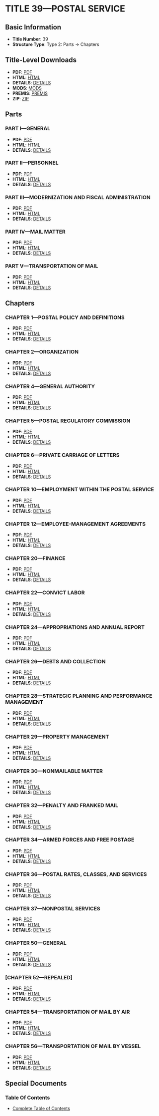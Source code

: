# TITLE 39—POSTAL SERVICE

## Basic Information
- **Title Number**: 39
- **Structure Type**: Type 2: Parts → Chapters

## Title-Level Downloads
- **PDF**: [PDF](https://www.govinfo.gov/content/pkg/USCODE-2023-title39/pdf/USCODE-2023-title39.pdf)
- **HTML**: [HTML](https://www.govinfo.gov/content/pkg/USCODE-2023-title39/html/USCODE-2023-title39.htm)
- **DETAILS**: [DETAILS](https://www.govinfo.gov/app/details/USCODE-2023-title39/)
- **MODS**: [MODS](https://www.govinfo.gov/metadata/pkg/USCODE-2023-title39/mods.xml)
- **PREMIS**: [PREMIS](https://www.govinfo.gov/metadata/pkg/USCODE-2023-title39/premis.xml)
- **ZIP**: [ZIP](https://www.govinfo.gov/content/pkg/USCODE-2023-title39.zip)

## Parts

### PART I—GENERAL
- **PDF**: [PDF](https://www.govinfo.gov/content/pkg/USCODE-2023-title39/pdf/USCODE-2023-title39-partI.pdf)
- **HTML**: [HTML](https://www.govinfo.gov/content/pkg/USCODE-2023-title39/html/USCODE-2023-title39-partI.htm)
- **DETAILS**: [DETAILS](https://www.govinfo.gov/app/details/USCODE-2023-title39-partI/)

### PART II—PERSONNEL
- **PDF**: [PDF](https://www.govinfo.gov/content/pkg/USCODE-2023-title39/pdf/USCODE-2023-title39-partII.pdf)
- **HTML**: [HTML](https://www.govinfo.gov/content/pkg/USCODE-2023-title39/html/USCODE-2023-title39-partII.htm)
- **DETAILS**: [DETAILS](https://www.govinfo.gov/app/details/USCODE-2023-title39-partII/)

### PART III—MODERNIZATION AND FISCAL ADMINISTRATION
- **PDF**: [PDF](https://www.govinfo.gov/content/pkg/USCODE-2023-title39/pdf/USCODE-2023-title39-partIII.pdf)
- **HTML**: [HTML](https://www.govinfo.gov/content/pkg/USCODE-2023-title39/html/USCODE-2023-title39-partIII.htm)
- **DETAILS**: [DETAILS](https://www.govinfo.gov/app/details/USCODE-2023-title39-partIII/)

### PART IV—MAIL MATTER
- **PDF**: [PDF](https://www.govinfo.gov/content/pkg/USCODE-2023-title39/pdf/USCODE-2023-title39-partIV.pdf)
- **HTML**: [HTML](https://www.govinfo.gov/content/pkg/USCODE-2023-title39/html/USCODE-2023-title39-partIV.htm)
- **DETAILS**: [DETAILS](https://www.govinfo.gov/app/details/USCODE-2023-title39-partIV/)

### PART V—TRANSPORTATION OF MAIL
- **PDF**: [PDF](https://www.govinfo.gov/content/pkg/USCODE-2023-title39/pdf/USCODE-2023-title39-partV.pdf)
- **HTML**: [HTML](https://www.govinfo.gov/content/pkg/USCODE-2023-title39/html/USCODE-2023-title39-partV.htm)
- **DETAILS**: [DETAILS](https://www.govinfo.gov/app/details/USCODE-2023-title39-partV/)

## Chapters

### CHAPTER 1—POSTAL POLICY AND DEFINITIONS
- **PDF**: [PDF](https://www.govinfo.gov/content/pkg/USCODE-2023-title39/pdf/USCODE-2023-title39-chapter1.pdf)
- **HTML**: [HTML](https://www.govinfo.gov/content/pkg/USCODE-2023-title39/html/USCODE-2023-title39-chapter1.htm)
- **DETAILS**: [DETAILS](https://www.govinfo.gov/app/details/USCODE-2023-title39-chapter1/)

### CHAPTER 2—ORGANIZATION
- **PDF**: [PDF](https://www.govinfo.gov/content/pkg/USCODE-2023-title39/pdf/USCODE-2023-title39-chapter2.pdf)
- **HTML**: [HTML](https://www.govinfo.gov/content/pkg/USCODE-2023-title39/html/USCODE-2023-title39-chapter2.htm)
- **DETAILS**: [DETAILS](https://www.govinfo.gov/app/details/USCODE-2023-title39-chapter2/)

### CHAPTER 4—GENERAL AUTHORITY
- **PDF**: [PDF](https://www.govinfo.gov/content/pkg/USCODE-2023-title39/pdf/USCODE-2023-title39-chapter4.pdf)
- **HTML**: [HTML](https://www.govinfo.gov/content/pkg/USCODE-2023-title39/html/USCODE-2023-title39-chapter4.htm)
- **DETAILS**: [DETAILS](https://www.govinfo.gov/app/details/USCODE-2023-title39-chapter4/)

### CHAPTER 5—POSTAL REGULATORY COMMISSION
- **PDF**: [PDF](https://www.govinfo.gov/content/pkg/USCODE-2023-title39/pdf/USCODE-2023-title39-chapter5.pdf)
- **HTML**: [HTML](https://www.govinfo.gov/content/pkg/USCODE-2023-title39/html/USCODE-2023-title39-chapter5.htm)
- **DETAILS**: [DETAILS](https://www.govinfo.gov/app/details/USCODE-2023-title39-chapter5/)

### CHAPTER 6—PRIVATE CARRIAGE OF LETTERS
- **PDF**: [PDF](https://www.govinfo.gov/content/pkg/USCODE-2023-title39/pdf/USCODE-2023-title39-chapter6.pdf)
- **HTML**: [HTML](https://www.govinfo.gov/content/pkg/USCODE-2023-title39/html/USCODE-2023-title39-chapter6.htm)
- **DETAILS**: [DETAILS](https://www.govinfo.gov/app/details/USCODE-2023-title39-chapter6/)

### CHAPTER 10—EMPLOYMENT WITHIN THE POSTAL SERVICE
- **PDF**: [PDF](https://www.govinfo.gov/content/pkg/USCODE-2023-title39/pdf/USCODE-2023-title39-chapter10.pdf)
- **HTML**: [HTML](https://www.govinfo.gov/content/pkg/USCODE-2023-title39/html/USCODE-2023-title39-chapter10.htm)
- **DETAILS**: [DETAILS](https://www.govinfo.gov/app/details/USCODE-2023-title39-chapter10/)

### CHAPTER 12—EMPLOYEE-MANAGEMENT AGREEMENTS
- **PDF**: [PDF](https://www.govinfo.gov/content/pkg/USCODE-2023-title39/pdf/USCODE-2023-title39-chapter12.pdf)
- **HTML**: [HTML](https://www.govinfo.gov/content/pkg/USCODE-2023-title39/html/USCODE-2023-title39-chapter12.htm)
- **DETAILS**: [DETAILS](https://www.govinfo.gov/app/details/USCODE-2023-title39-chapter12/)

### CHAPTER 20—FINANCE
- **PDF**: [PDF](https://www.govinfo.gov/content/pkg/USCODE-2023-title39/pdf/USCODE-2023-title39-chapter20.pdf)
- **HTML**: [HTML](https://www.govinfo.gov/content/pkg/USCODE-2023-title39/html/USCODE-2023-title39-chapter20.htm)
- **DETAILS**: [DETAILS](https://www.govinfo.gov/app/details/USCODE-2023-title39-chapter20/)

### CHAPTER 22—CONVICT LABOR
- **PDF**: [PDF](https://www.govinfo.gov/content/pkg/USCODE-2023-title39/pdf/USCODE-2023-title39-chapter22.pdf)
- **HTML**: [HTML](https://www.govinfo.gov/content/pkg/USCODE-2023-title39/html/USCODE-2023-title39-chapter22.htm)
- **DETAILS**: [DETAILS](https://www.govinfo.gov/app/details/USCODE-2023-title39-chapter22/)

### CHAPTER 24—APPROPRIATIONS AND ANNUAL REPORT
- **PDF**: [PDF](https://www.govinfo.gov/content/pkg/USCODE-2023-title39/pdf/USCODE-2023-title39-chapter24.pdf)
- **HTML**: [HTML](https://www.govinfo.gov/content/pkg/USCODE-2023-title39/html/USCODE-2023-title39-chapter24.htm)
- **DETAILS**: [DETAILS](https://www.govinfo.gov/app/details/USCODE-2023-title39-chapter24/)

### CHAPTER 26—DEBTS AND COLLECTION
- **PDF**: [PDF](https://www.govinfo.gov/content/pkg/USCODE-2023-title39/pdf/USCODE-2023-title39-chapter26.pdf)
- **HTML**: [HTML](https://www.govinfo.gov/content/pkg/USCODE-2023-title39/html/USCODE-2023-title39-chapter26.htm)
- **DETAILS**: [DETAILS](https://www.govinfo.gov/app/details/USCODE-2023-title39-chapter26/)

### CHAPTER 28—STRATEGIC PLANNING AND PERFORMANCE MANAGEMENT
- **PDF**: [PDF](https://www.govinfo.gov/content/pkg/USCODE-2023-title39/pdf/USCODE-2023-title39-chapter28.pdf)
- **HTML**: [HTML](https://www.govinfo.gov/content/pkg/USCODE-2023-title39/html/USCODE-2023-title39-chapter28.htm)
- **DETAILS**: [DETAILS](https://www.govinfo.gov/app/details/USCODE-2023-title39-chapter28/)

### CHAPTER 29—PROPERTY MANAGEMENT
- **PDF**: [PDF](https://www.govinfo.gov/content/pkg/USCODE-2023-title39/pdf/USCODE-2023-title39-chapter29.pdf)
- **HTML**: [HTML](https://www.govinfo.gov/content/pkg/USCODE-2023-title39/html/USCODE-2023-title39-chapter29.htm)
- **DETAILS**: [DETAILS](https://www.govinfo.gov/app/details/USCODE-2023-title39-chapter29/)

### CHAPTER 30—NONMAILABLE MATTER
- **PDF**: [PDF](https://www.govinfo.gov/content/pkg/USCODE-2023-title39/pdf/USCODE-2023-title39-chapter30.pdf)
- **HTML**: [HTML](https://www.govinfo.gov/content/pkg/USCODE-2023-title39/html/USCODE-2023-title39-chapter30.htm)
- **DETAILS**: [DETAILS](https://www.govinfo.gov/app/details/USCODE-2023-title39-chapter30/)

### CHAPTER 32—PENALTY AND FRANKED MAIL
- **PDF**: [PDF](https://www.govinfo.gov/content/pkg/USCODE-2023-title39/pdf/USCODE-2023-title39-chapter32.pdf)
- **HTML**: [HTML](https://www.govinfo.gov/content/pkg/USCODE-2023-title39/html/USCODE-2023-title39-chapter32.htm)
- **DETAILS**: [DETAILS](https://www.govinfo.gov/app/details/USCODE-2023-title39-chapter32/)

### CHAPTER 34—ARMED FORCES AND FREE POSTAGE
- **PDF**: [PDF](https://www.govinfo.gov/content/pkg/USCODE-2023-title39/pdf/USCODE-2023-title39-chapter34.pdf)
- **HTML**: [HTML](https://www.govinfo.gov/content/pkg/USCODE-2023-title39/html/USCODE-2023-title39-chapter34.htm)
- **DETAILS**: [DETAILS](https://www.govinfo.gov/app/details/USCODE-2023-title39-chapter34/)

### CHAPTER 36—POSTAL RATES, CLASSES, AND SERVICES
- **PDF**: [PDF](https://www.govinfo.gov/content/pkg/USCODE-2023-title39/pdf/USCODE-2023-title39-chapter36.pdf)
- **HTML**: [HTML](https://www.govinfo.gov/content/pkg/USCODE-2023-title39/html/USCODE-2023-title39-chapter36.htm)
- **DETAILS**: [DETAILS](https://www.govinfo.gov/app/details/USCODE-2023-title39-chapter36/)

### CHAPTER 37—NONPOSTAL SERVICES
- **PDF**: [PDF](https://www.govinfo.gov/content/pkg/USCODE-2023-title39/pdf/USCODE-2023-title39-chapter37.pdf)
- **HTML**: [HTML](https://www.govinfo.gov/content/pkg/USCODE-2023-title39/html/USCODE-2023-title39-chapter37.htm)
- **DETAILS**: [DETAILS](https://www.govinfo.gov/app/details/USCODE-2023-title39-chapter37/)

### CHAPTER 50—GENERAL
- **PDF**: [PDF](https://www.govinfo.gov/content/pkg/USCODE-2023-title39/pdf/USCODE-2023-title39-chapter50.pdf)
- **HTML**: [HTML](https://www.govinfo.gov/content/pkg/USCODE-2023-title39/html/USCODE-2023-title39-chapter50.htm)
- **DETAILS**: [DETAILS](https://www.govinfo.gov/app/details/USCODE-2023-title39-chapter50/)

### [CHAPTER 52—REPEALED]
- **PDF**: [PDF](https://www.govinfo.gov/content/pkg/USCODE-2023-title39/pdf/USCODE-2023-title39-chapter52.pdf)
- **HTML**: [HTML](https://www.govinfo.gov/content/pkg/USCODE-2023-title39/html/USCODE-2023-title39-chapter52.htm)
- **DETAILS**: [DETAILS](https://www.govinfo.gov/app/details/USCODE-2023-title39-chapter52/)

### CHAPTER 54—TRANSPORTATION OF MAIL BY AIR
- **PDF**: [PDF](https://www.govinfo.gov/content/pkg/USCODE-2023-title39/pdf/USCODE-2023-title39-chapter54.pdf)
- **HTML**: [HTML](https://www.govinfo.gov/content/pkg/USCODE-2023-title39/html/USCODE-2023-title39-chapter54.htm)
- **DETAILS**: [DETAILS](https://www.govinfo.gov/app/details/USCODE-2023-title39-chapter54/)

### CHAPTER 56—TRANSPORTATION OF MAIL BY VESSEL
- **PDF**: [PDF](https://www.govinfo.gov/content/pkg/USCODE-2023-title39/pdf/USCODE-2023-title39-chapter56.pdf)
- **HTML**: [HTML](https://www.govinfo.gov/content/pkg/USCODE-2023-title39/html/USCODE-2023-title39-chapter56.htm)
- **DETAILS**: [DETAILS](https://www.govinfo.gov/app/details/USCODE-2023-title39-chapter56/)

## Special Documents

### Table Of Contents
- [Complete Table of Contents](https://www.govinfo.gov/content/pkg/USCODE-2023-title39/html/USCODE-2023-title39.htm)
